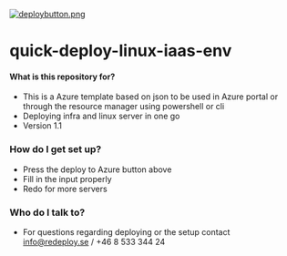 [![deploybutton.png](https://bitbucket.org/repo/Xderan/images/2803742790-deploybutton.png)](https://portal.azure.com/#create/Microsoft.Template/uri/https%3A%2F%2Fraw.githubusercontent.com/jonaserikson/azure/master/quick-deploy-linux-iaas-env/redeploy-main.json)    
# quick-deploy-linux-iaas-env

#### What is this repository for? ###

* This is a Azure template based on json to be used in Azure portal or through the resource manager using powershell or cli
* Deploying infra and linux server in one go
* Version 1.1

### How do I get set up? ###

* Press the deploy to Azure button above
* Fill in the input properly
* Redo for more servers

### Who do I talk to? ###

* For questions regarding deploying or the setup contact [info@redeploy.se](mailto:info@redeploy.se) / +46 8 533 344 24
